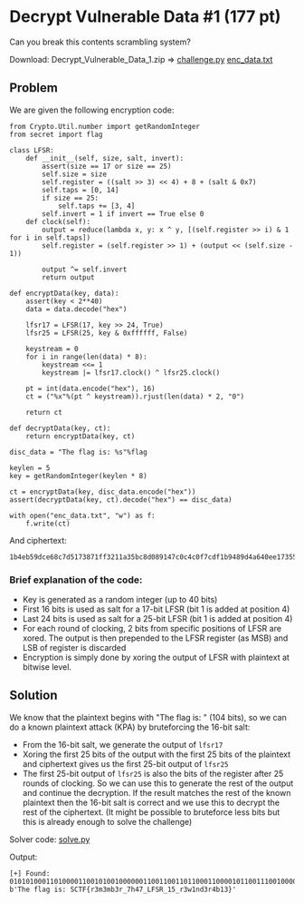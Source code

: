 # Decrypt Vulnerable Data #1 (177 pt)

Can you break this contents scrambling system?

Download: Decrypt_Vulnerable_Data_1.zip => [challenge.py](challenge.py) [enc_data.txt](enc_data.txt)

## Problem
We are given the following encryption code:

```
from Crypto.Util.number import getRandomInteger
from secret import flag

class LFSR:
	def __init__(self, size, salt, invert):
		assert(size == 17 or size == 25)
		self.size = size
		self.register = ((salt >> 3) << 4) + 8 + (salt & 0x7)
		self.taps = [0, 14]
		if size == 25:
			self.taps += [3, 4]
		self.invert = 1 if invert == True else 0
	def clock(self):
		output = reduce(lambda x, y: x ^ y, [(self.register >> i) & 1 for i in self.taps])
		self.register = (self.register >> 1) + (output << (self.size - 1))

		output ^= self.invert
		return output

def encryptData(key, data):
	assert(key < 2**40)
	data = data.decode("hex")

	lfsr17 = LFSR(17, key >> 24, True)
	lfsr25 = LFSR(25, key & 0xffffff, False)

	keystream = 0
	for i in range(len(data) * 8):
		keystream <<= 1
		keystream |= lfsr17.clock() ^ lfsr25.clock()

	pt = int(data.encode("hex"), 16)
	ct = ("%x"%(pt ^ keystream)).rjust(len(data) * 2, "0")

	return ct

def decryptData(key, ct):
	return encryptData(key, ct)

disc_data = "The flag is: %s"%flag

keylen = 5
key = getRandomInteger(keylen * 8)

ct = encryptData(key, disc_data.encode("hex"))
assert(decryptData(key, ct).decode("hex") == disc_data)

with open("enc_data.txt", "w") as f:
	f.write(ct)
```
And ciphertext:
```
1b4eb59dce68c7d5173871ff3211a35bc8d089147c0c4c0f7cdf1b9489d4a640ee173557778095d84d0cd344e213100f2923e8ea96
```
### Brief explanation of the code:
- Key is generated as a random integer (up to 40 bits)
- First 16 bits is used as salt for a 17-bit LFSR (bit 1 is added at position 4)
- Last 24 bits is used as salt for a 25-bit LFSR (bit 1 is added at position 4)
- For each round of clocking, 2 bits from specific positions of LFSR are xored. The output is then prepended to the LFSR register (as MSB) and LSB of register is discarded
- Encryption is simply done by xoring the output of LFSR with plaintext at bitwise level.

## Solution
We know that the plaintext begins with "The flag is: " (104 bits), so we can do a known plaintext attack (KPA) by bruteforcing the 16-bit salt:
- From the 16-bit salt, we generate the output of `lfsr17`
- Xoring the first 25 bits of the output with the first 25 bits of the plaintext and ciphertext gives us the first 25-bit output of `lfsr25`
- The first 25-bit output of `lfsr25` is also the bits of the register after 25 rounds of clocking. So we can use this to generate the rest of the output and continue the decryption. If the result matches the rest of the known plaintext then the 16-bit salt is correct and we use this to decrypt the rest of the ciphertext.
(It might be possible to bruteforce less bits but this is already enough to solve the challenge)

Solver code: [solve.py](solve.py)

Output:
```
[+] Found:  0101010001101000011001010010000001100110011011000110000101100111001000000110100101110011001110100010000001010011010000110101010001000110011110110111001000110011011011010011001101101101011000100011001101110010010111110011011101101000001101000011011101011111010011000100011001010011010100100101111100110001001101010101111101110010001100110111011100110001011011100110010000110011011100100011010001100010001100010011001101111101
b'The flag is: SCTF{r3m3mb3r_7h47_LFSR_15_r3w1nd3r4b13}'
```
